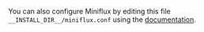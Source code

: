 You can also configure Miniflux by editing this file `__INSTALL_DIR__/miniflux.conf` using the [documentation](https://miniflux.app/docs/configuration.html).